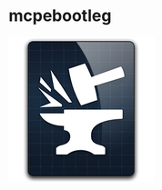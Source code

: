 # mcpebootleg
<img src="https://raw.githubusercontent.com/Forgeformcpe/mcpebootleg/bootlegv1/minecraft_forge_icon_by_designode-d99psnh.png">
